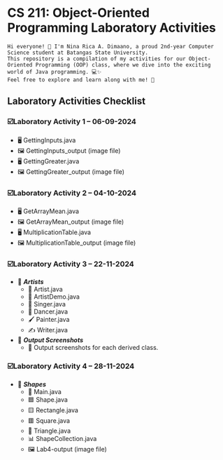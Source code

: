 # CS 211: Object-Oriented Programming Laboratory Activities
    Hi everyone! 👋 I'm Nina Rica A. Dimaano, a proud 2nd-year Computer Science student at Batangas State University.
    This repository is a compilation of my activities for our Object-Oriented Programming (OOP) class, where we dive into the exciting world of Java programming. 💻✨
    Feel free to explore and learn along with me! 🚀

## Laboratory Activities Checklist      
### ☑️Laboratory Activity 1 – 06-09-2024    
- 🖥️ GettingInputs.java  
- 🖼️ GettingInputs_output (image file)     
- 🖥️ GettingGreater.java  
- 🖼️ GettingGreater_output (image file)    
  
### ☑️Laboratory Activity 2 – 04-10-2024   
- 🖥️ GetArrayMean.java   
- 🖼️ GetArrayMean_output (image file)  
- 🖥️ MultiplicationTable.java  
- 🖼️ MultiplicationTable_output (image file)   
  
### ☑️Laboratory Activity 3 – 22-11-2024   
- 📁 ***Artists***  
    - 🎨 Artist.java  
    - 🚀 ArtistDemo.java
    - 🎤 Singer.java  
    - 💃 Dancer.java  
    - 🖌️ Painter.java  
    - ✍️ Writer.java  
- 📁 ***Output Screenshots***  
    - 📸 Output screenshots for each derived class.  
  
### ☑️Laboratory Activity 4 – 28-11-2024  
- 📁 ***Shapes***
    - 📐 Main.java  
    - 🟦 Shape.java  
    - 🟨 Rectangle.java  
    - 🟥 Square.java  
    - 🔺 Triangle.java  
    - 📊 ShapeCollection.java  
    - 🖼️ Lab4-output (image file)  
